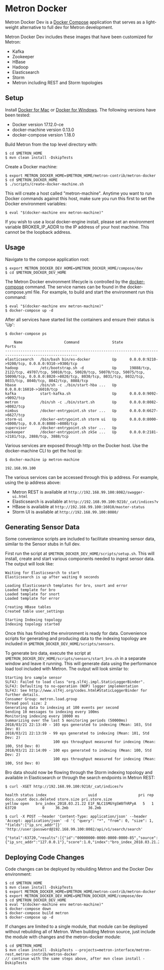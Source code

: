 <!--
Licensed to the Apache Software Foundation (ASF) under one
or more contributor license agreements.  See the NOTICE file
distributed with this work for additional information
regarding copyright ownership.  The ASF licenses this file
to you under the Apache License, Version 2.0 (the
"License"); you may not use this file except in compliance
with the License.  You may obtain a copy of the License at

    http://www.apache.org/licenses/LICENSE-2.0

Unless required by applicable law or agreed to in writing, software
distributed under the License is distributed on an "AS IS" BASIS,
WITHOUT WARRANTIES OR CONDITIONS OF ANY KIND, either express or implied.
See the License for the specific language governing permissions and
limitations under the License.
-->
# Metron Docker

Metron Docker Dev is a [Docker Compose](https://docs.docker.com/compose/overview/) application that serves as a light-weight alternative to full dev for Metron development.

Metron Docker Dev includes these images that have been customized for Metron:

  - Kafka
  - Zookeeper
  - HBase
  - Hadoop
  - Elasticsearch
  - Storm
  - Metron including REST and Storm topologies

Setup
-----

Install [Docker for Mac](https://docs.docker.com/docker-for-mac/) or [Docker for Windows](https://docs.docker.com/docker-for-windows/).  The following versions have been tested:

  - Docker version 17.12.0-ce
  - docker-machine version 0.13.0
  - docker-compose version 1.18.0

Build Metron from the top level directory with:
```
$ cd $METRON_HOME
$ mvn clean install -DskipTests
```

Create a Docker machine:
```
$ export METRON_DOCKER_HOME=$METRON_HOME/metron-contrib/metron-docker
$ cd $METRON_DOCKER_HOME
$ ./scripts/create-docker-machine.sh
```

This will create a host called "metron-machine".  Anytime you want to run Docker commands against this host, make sure you run this first to set the Docker environment variables:
```
$ eval "$(docker-machine env metron-machine)"
```

If you wish to use a local docker-engine install, please set an environment variable BROKER_IP_ADDR to the IP address of your host machine. This cannot be the loopback address.

Usage
-----

Navigate to the compose application root:
```
$ export METRON_DOCKER_DEV_HOME=$METRON_DOCKER_HOME/compose/dev
$ cd $METRON_DOCKER_DEV_HOME
```

The Metron Docker environment lifecycle is controlled by the [docker-compose](https://docs.docker.com/compose/reference/overview/) command.  The service names can be found in the docker-compose.yml file.  For example, to build and start the environment run this command:
```
$ eval "$(docker-machine env metron-machine)"
$ docker-compose up -d
```

After all services have started list the containers and ensure their status is 'Up':
```
$ docker-compose ps

    Name                   Command               State                       Ports                     
-------------------------------------------------------------------------------------------------------
elasticsearch   /bin/bash bin/es-docker          Up      0.0.0.0:9210->9200/tcp, 0.0.0.0:9310->9300/tcp                                                                                                                                     
hadoop          /etc/bootstrap.sh -d             Up      19888/tcp, 2122/tcp, 49707/tcp, 50010/tcp, 50020/tcp, 50070/tcp, 50075/tcp, 50090/tcp, 0.0.0.0:8020->8020/tcp, 8030/tcp, 8031/tcp, 8032/tcp, 8033/tcp, 8040/tcp, 8042/tcp, 8088/tcp
hbase           /bin/sh -c ./bin/start-hba ...   Up      0.0.0.0:16010->16010/tcp                                                                                                                                                           
kafka           start-kafka.sh                   Up      0.0.0.0:9092->9092/tcp                                                                                                                                                             
metron          /bin/sh -c ./bin/start.sh        Up      0.0.0.0:8082->8082/tcp                                                                                                                                                             
nimbus          /docker-entrypoint.sh stor ...   Up      0.0.0.0:6627->6627/tcp                                                                                                                                                             
storm-ui        /docker-entrypoint.sh storm ui   Up      0.0.0.0:8000->8000/tcp, 0.0.0.0:8080->8080/tcp                                                                                                                                     
supervisor      /docker-entrypoint.sh stor ...   Up                                                                                                                                                                                         
zookeeper       /docker-entrypoint.sh zkSe ...   Up      0.0.0.0:2181->2181/tcp, 2888/tcp, 3888/tcp     
```

Various services are exposed through http on the Docker host.  Use the docker-machine CLI to get the host ip:
```
$ docker-machine ip metron-machine

192.168.99.100
```

The various services can be accessed through this ip address.  For example, using the ip address above:

 - Metron REST is available at `http://192.168.99.100:8082/swagger-ui.html`
 - Elasticsearch is available at `http://192.168.99.100:9210/_cat/indices?v` 
 - HBase is available at `http://192.168.99.100:16010/master-status`
 - Storm UI is available at `http://192.168.99.100:8080/`

Generating Sensor Data
-----

Some convenience scripts are included to facilitate streaming sensor data, similar to the Sensor stubs in full dev.

First run the script at `$METRON_DOCKER_DEV_HOME/scripts/setup.sh`.  This will install, create and start various components needed to ingest sensor data.  The output will look like:
```
Waiting for Elasticsearch to start
Elasticsearch is up after waiting 0 seconds

Loading Elasticsearch templates for bro, snort and error
Loaded template for bro
Loaded template for snort
Loaded template for error

Creating HBase tables
Created table user_settings

Starting Indexing topology
Indexing topology started
```

Once this has finished the environment is ready for data.  Convenience scripts for generating and producing data to the indexing topology are included in `$METRON_DOCKER_DEV_HOME/scripts/sensors`.
 
To generate bro data, execute the script at `$METRON_DOCKER_DEV_HOME/scripts/sensors/start_bro.sh` in a separate window and leave it running.  This will generate data using the performance load tool included with Metron.  The output will look similar to:
```
Starting bro sample sensor
SLF4J: Failed to load class "org.slf4j.impl.StaticLoggerBinder".
SLF4J: Defaulting to no-operation (NOP) logger implementation
SLF4J: See http://www.slf4j.org/codes.html#StaticLoggerBinder for further details.
Consumer Group: metron.load.group
Thread pool size: 2
Generating data to indexing at 100 events per second
Sending 10 messages to indexing every 100ms
Monitoring indexing every 10000 ms
Summarizing over the last 5 monitoring periods (50000ms)
2018/03/21 22:13:49 - 103 eps generated to indexing (Mean: 103, Std Dev: 0)
2018/03/21 22:13:59 - 99 eps generated to indexing (Mean: 101, Std Dev: 2)
                      100 eps throughput measured for indexing (Mean: 100, Std Dev: 0)
2018/03/21 22:14:09 - 100 eps generated to indexing (Mean: 100, Std Dev: 2)
                      100 eps throughput measured for indexing (Mean: 100, Std Dev: 0)

```

Bro data should now be flowing through the Storm indexing topology and available in Elasticsearch or through the search endpoints in Metron REST:
```
$ curl -XGET http://192.168.99.100:9210/_cat/indices?v

health status index                   uuid                   pri rep docs.count docs.deleted store.size pri.store.size
yellow open   bro_index_2018.03.21.22 E1F_NLC1SMGYgSW8fhRPyA   5   1      63720            0     36.2mb         36.2mb

$ curl -X POST --header 'Content-Type: application/json' --header 'Accept: application/json' -d '{ "query": "*", "from": 0, "size": 1, "fields":["ip_src_addr"]}' 'http://user:password@192.168.99.100:8082/api/v1/search/search'

{"total":63720,"results":[{"id":"00000000-0000-0000-0000-85","source":{"ip_src_addr":"127.0.0.1"},"score":1.0,"index":"bro_index_2018.03.21.22"}],"facetCounts":null}
```

Deploying Code Changes
-----

Code changes can be deployed by rebuilding Metron and the Docker Dev environment:
```
$ cd $METRON_HOME
$ mvn clean install -DskipTests
$ export METRON_DOCKER_HOME=$METRON_HOME/metron-contrib/metron-docker
$ export METRON_DOCKER_DEV_HOME=$METRON_DOCKER_HOME/compose/dev
$ cd $METRON_DOCKER_DEV_HOME
$ eval "$(docker-machine env metron-machine)"
$ docker-compose down
$ docker-compose build metron
$ docker-compose up -d
```

If changes are limited to a single module, that module can be deployed without rebuilding all of Metron.  When building Metron source, just include the module with changes and the metron-docker module:
```
$ cd $METRON_HOME
$ mvn clean install -DskipTests --projects=metron-interface/metron-rest,metron-contrib/metron-docker
// continue with the same steps above, after mvn clean install -DskipTests
```


